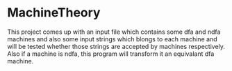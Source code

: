 # MachineTheory
This project comes up with an input file which contains some dfa and ndfa machines and also
some input strings which blongs to each machine and will be tested whether those strings are accepted by machines respectively.
Also if a machine is ndfa, this program will transform it an equivalant dfa machine.

